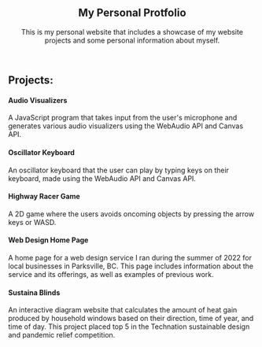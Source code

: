 <h2 align="center">My Personal Protfolio</h2>

<p align="center">This is my personal website that includes a showcase of my website projects and some personal information about myself.</p>
<br/>
<h2>Projects:</h2>

<h4>Audio Visualizers</h4>
A JavaScript program that takes input from the user's microphone and generates various audio visualizers using the WebAudio API and Canvas API.
<br/>

<h4>Oscillator Keyboard</h4>
An oscillator keyboard that the user can play by typing keys on their keyboard, made using the WebAudio API and Canvas API.
<br/>

<h4>Highway Racer Game</h4>
A 2D game where the users avoids oncoming objects by pressing the arrow keys or WASD.
<br/>

<h4>Web Design Home Page</h4>
A home page for a web design service I ran during the summer of 2022 for local businesses in Parksville, BC. This page includes information about the service and its offerings, as well as examples of previous work.
<br/>

<h4>Sustaina Blinds</h4>

An interactive diagram website that calculates the amount of heat gain produced by household windows based on their direction, time of year, and time of day. This project placed top 5 in the Technation sustainable design and pandemic relief competition.
